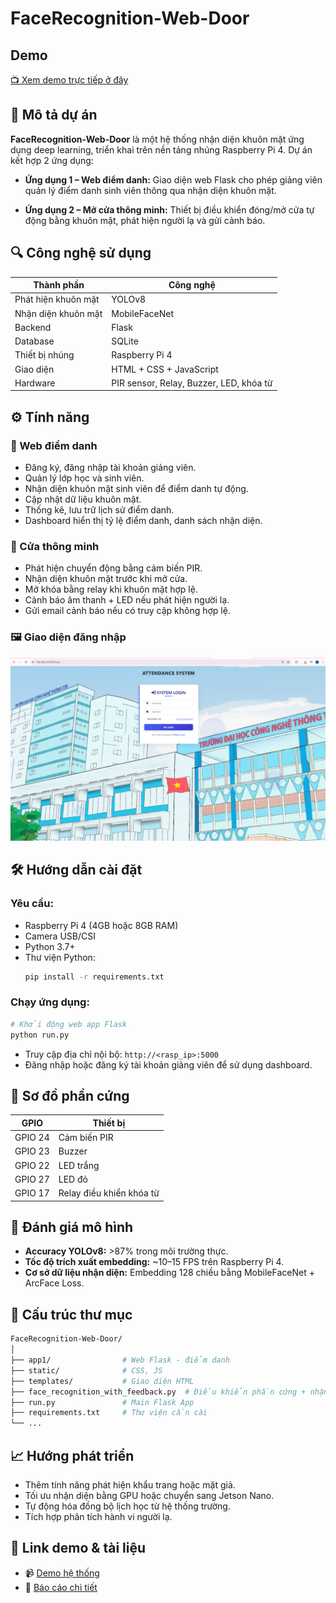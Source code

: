 
# FaceRecognition-Web-Door
## Demo
[📺 Xem demo trực tiếp ở đây](https://www.youtube.com/watch?v=YEjlg2-8C68)

## 🧠 Mô tả dự án

**FaceRecognition-Web-Door** là một hệ thống nhận diện khuôn mặt ứng dụng deep learning, triển khai trên nền tảng nhúng Raspberry Pi 4. Dự án kết hợp 2 ứng dụng:

- **Ứng dụng 1 – Web điểm danh:** Giao diện web Flask cho phép giảng viên quản lý điểm danh sinh viên thông qua nhận diện khuôn mặt.


- **Ứng dụng 2 – Mở cửa thông minh:** Thiết bị điều khiển đóng/mở cửa tự động bằng khuôn mặt, phát hiện người lạ và gửi cảnh báo.

## 🔍 Công nghệ sử dụng

| Thành phần | Công nghệ |
|-----------|-----------|
| Phát hiện khuôn mặt | YOLOv8 |
| Nhận diện khuôn mặt | MobileFaceNet |
| Backend | Flask |
| Database | SQLite |
| Thiết bị nhúng | Raspberry Pi 4 |
| Giao diện | HTML + CSS + JavaScript |
| Hardware | PIR sensor, Relay, Buzzer, LED, khóa từ |

## ⚙️ Tính năng

### 📌 Web điểm danh
- Đăng ký, đăng nhập tài khoản giảng viên.
- Quản lý lớp học và sinh viên.
- Nhận diện khuôn mặt sinh viên để điểm danh tự động.
- Cập nhật dữ liệu khuôn mặt.
- Thống kê, lưu trữ lịch sử điểm danh.
- Dashboard hiển thị tỷ lệ điểm danh, danh sách nhận diện.

### 🔐 Cửa thông minh
- Phát hiện chuyển động bằng cảm biến PIR.
- Nhận diện khuôn mặt trước khi mở cửa.
- Mở khóa bằng relay khi khuôn mặt hợp lệ.
- Cảnh báo âm thanh + LED nếu phát hiện người lạ.
- Gửi email cảnh báo nếu có truy cập không hợp lệ.

### 🖼️ Giao diện đăng nhập

![Login Interface](login.png)


## 🛠️ Hướng dẫn cài đặt

### Yêu cầu:
- Raspberry Pi 4 (4GB hoặc 8GB RAM)
- Camera USB/CSI
- Python 3.7+
- Thư viện Python:
  ```bash
  pip install -r requirements.txt
  ```

### Chạy ứng dụng:
```bash
# Khởi động web app Flask
python run.py
```

- Truy cập địa chỉ nội bộ: `http://<rasp_ip>:5000`
- Đăng nhập hoặc đăng ký tài khoản giảng viên để sử dụng dashboard.

## 🔌 Sơ đồ phần cứng

| GPIO | Thiết bị |
|------|----------|
| GPIO 24 | Cảm biến PIR |
| GPIO 23 | Buzzer |
| GPIO 22 | LED trắng |
| GPIO 27 | LED đỏ |
| GPIO 17 | Relay điều khiển khóa từ |

## 🧪 Đánh giá mô hình

- **Accuracy YOLOv8:** >87% trong môi trường thực.
- **Tốc độ trích xuất embedding:** ~10–15 FPS trên Raspberry Pi 4.
- **Cơ sở dữ liệu nhận diện:** Embedding 128 chiều bằng MobileFaceNet + ArcFace Loss.

## 🧱 Cấu trúc thư mục

```bash
FaceRecognition-Web-Door/
│
├── app1/                # Web Flask - điểm danh
├── static/              # CSS, JS
├── templates/           # Giao diện HTML
├── face_recognition_with_feedback.py  # Điều khiển phần cứng + nhận diện mở cửa
├── run.py               # Main Flask App
├── requirements.txt     # Thư viện cần cài
└── ...
```

## 📈 Hướng phát triển
- Thêm tính năng phát hiện khẩu trang hoặc mặt giả.
- Tối ưu nhận diện bằng GPU hoặc chuyển sang Jetson Nano.
- Tự động hóa đồng bộ lịch học từ hệ thống trường.
- Tích hợp phân tích hành vi người lạ.


## 🔗 Link demo & tài liệu
- 📹 [Demo hệ thống](https://drive.google.com/drive/folders/1uzMyPyNPbreyRnMfIy9W09ZUboi8NxAS?usp=sharing)
- 📄 [Báo cáo chi tiết](https://drive.google.com/drive/folders/1uzMyPyNPbreyRnMfIy9W09ZUboi8NxAS?usp=sharing)
